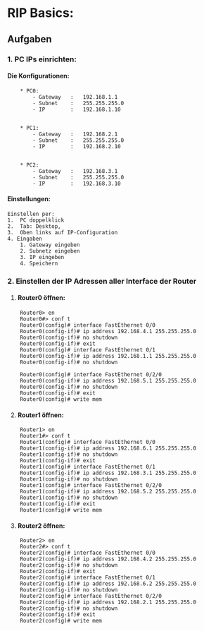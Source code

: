 # RIP Basics:

## Aufgaben

### 1. PC IPs einrichten:

#### Die Konfigurationen:

```
    * PC0:
        - Gateway   :   192.168.1.1
        - Subnet    :   255.255.255.0
        - IP        :   192.168.1.10


    * PC1:
        - Gateway   :   192.168.2.1
        - Subnet    :   255.255.255.0
        - IP        :   192.168.2.10


    * PC2:
        - Gateway   :   192.168.3.1
        - Subnet    :   255.255.255.0
        - IP        :   192.168.3.10
```

#### Einstellungen:

    Einstellen per:
    1.  PC doppelklick
    2.  Tab: Desktop,
    3.  Oben links auf IP-Configuration
    4. Eingaben
        1. Gateway eingeben
        2. Subnetz eingeben
        3. IP eingeben
        4. Speichern

### 2. Einstellen der IP Adressen aller Interface der Router

1. #### Router0 öffnen:

```
    Router0> en
    Router0#> conf t
    Router0(config)# interface FastEthernet 0/0
    Router0(config-if)# ip address 192.168.4.1 255.255.255.0
    Router0(config-if)# no shutdown
    Router0(config-if)# exit
    Router0(config)# interface FastEthernet 0/1
    Router0(config-if)# ip address 192.168.1.1 255.255.255.0
    Router0(config-if)# no shutdown
    
    Router0(config)# interface FastEthernet 0/2/0
    Router0(config-if)# ip address 192.168.5.1 255.255.255.0
    Router0(config-if)# no shutdown
    Router0(config-if)# exit
    Router0(config)# write mem
```

2. #### Router1 öffnen:

```
    Router1> en
    Router1#> conf t
    Router1(config)# interface FastEthernet 0/0
    Router1(config-if)# ip address 192.168.6.1 255.255.255.0
    Router1(config-if)# no shutdown
    Router1(config-if)# exit
    Router1(config)# interface FastEthernet 0/1
    Router1(config-if)# ip address 192.168.3.1 255.255.255.0
    Router1(config-if)# no shutdown
    Router1(config)# interface FastEthernet 0/2/0
    Router1(config-if)# ip address 192.168.5.2 255.255.255.0
    Router1(config-if)# no shutdown
    Router1(config-if)# exit
    Router1(config)# write mem
```

3. #### Router2 öffnen:

```
    Router2> en
    Router2#> conf t
    Router2(config)# interface FastEthernet 0/0
    Router2(config-if)# ip address 192.168.4.2 255.255.255.0
    Router2(config-if)# no shutdown
    Router2(config-if)# exit
    Router2(config)# interface FastEthernet 0/1
    Router2(config-if)# ip address 192.168.6.2 255.255.255.0
    Router2(config-if)# no shutdown
    Router2(config)# interface FastEthernet 0/2/0
    Router2(config-if)# ip address 192.168.2.1 255.255.255.0
    Router2(config-if)# no shutdown
    Router2(config-if)# exit
    Router2(config)# write mem
```